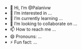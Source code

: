 - 👋 Hi, I’m @Palanivw
- 👀 I’m interested in ...
- 🌱 I’m currently learning ...
- 💞️ I’m looking to collaborate on ...
- 📫 How to reach me ...
- 😄 Pronouns: ...
- ⚡ Fun fact: ...

<!---
Palanivw/Palanivw is a ✨ special ✨ repository because its `README.md` (this file) appears on your GitHub profile.
You can click the Preview link to take a look at your changes.
--->
